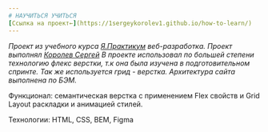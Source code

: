 ```yaml
---
# НАУЧИТЬСЯ УЧИТЬСЯ
[Ссылка на проект←](https://1sergeykorolev1.github.io/how-to-learn/)  
---
```


_Проект из учебного курса [Я.Практикум](https://practicum.yandex.ru/) веб-разработка._
_Проект выполнял [Королев Сергей](https://vk.com/id46453265)_
_В проекте использовал по большей степени технологию флекс верстки, т.к она была изучена в подготовительном спринте. Так же используется грид - верстка. Архитектура сайта выполнена по БЭМ._  

Функционал: семантическая верстка с применением Flex свойств и Grid Layout раскладки и анимацией стилей.

Технологии: HTML, CSS, BEM, Figma

